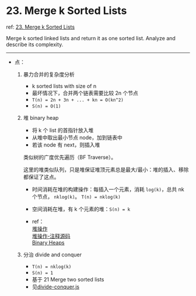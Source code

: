 # 23. Merge k Sorted Lists

ref: [23. Merge k Sorted Lists](https://leetcode.com/problems/merge-k-sorted-lists/)

Merge k sorted linked lists and return it as one sorted list. Analyze and describe its complexity.

***

* 点：
    1. 暴力合并的复杂度分析
        + k sorted lists with size of n
        + 最坏情况下，合并两个链表需要比较 2n 个节点
        + `T(n) = 2n + 3n + ... + kn = O(kn^2)`
        + `S(n) = O(1)`
    2. 堆 binary heap
        + 将 k 个 list 的首指针放入堆
        + 从堆中取出最小节点 node，加到链表中
        + 若该 node 有 next，则插入堆
        
        类似树的广度优先遍历（BF Traverse）。
        
        这里的堆类似队列，只是堆保证堆顶元素总是最大/最小：堆的插入、移除都保证了这点。
        
        + 时间消耗在堆的构建操作：每插入一个元素，消耗 `log(k)`，总共 nk 个节点， `nklog(k)`。
        `T(n) = nklog(k)`
        + 空间消耗在堆，有 k 个元素的堆：`S(n) = k`
        
        + ref：   
            [堆操作](https://github.com/cardaminexhz/cardaminexhz.github.io/blob/master/practiceDemo/algorithms/leetcode/23-Merge%20k%20Sorted%20Lists/binaryHeap123.js)   
            [堆操作-注释源码](https://github.com/cardaminexhz/cardaminexhz.github.io/blob/master/practiceDemo/algorithms/leetcode/23-Merge%20k%20Sorted%20Lists/BinaryHeap.js)   
            [Binary Heaps](http://eloquentjavascript.net/1st_edition/appendix2.html)
    3. 分治 divide and conquer
        + `T(n) = nklog(k)`
        + `S(n) = 1`
        + 基于 21 Merge two sorted lists
        + 见[divide-conquer.js](https://github.com/cardaminexhz/cardaminexhz.github.io/blob/master/practiceDemo/algorithms/leetcode/23-Merge%20k%20Sorted%20Lists/divide-conquer.js)